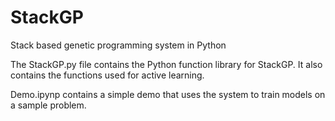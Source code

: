 # StackGP
Stack based genetic programming system in Python


The StackGP.py file contains the Python function library for StackGP. It also contains the functions used for active learning. 

Demo.ipynp contains a simple demo that uses the system to train models on a sample problem.
